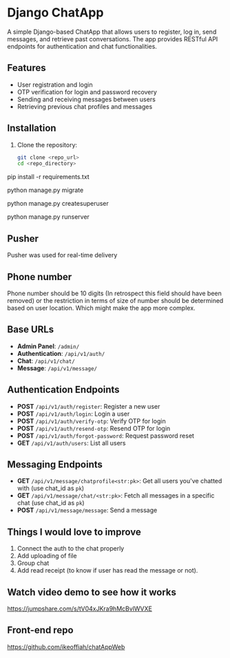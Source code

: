# Django ChatApp

A simple Django-based ChatApp that allows users to register, log in, send messages, and retrieve past conversations. The app provides RESTful API endpoints for authentication and chat functionalities.

## Features

- User registration and login
- OTP verification for login and password recovery
- Sending and receiving messages between users
- Retrieving previous chat profiles and messages

## Installation

1. Clone the repository:
   ```bash
   git clone <repo_url>
   cd <repo_directory>

pip install -r requirements.txt

python manage.py migrate

python manage.py createsuperuser

python manage.py runserver

## Pusher
Pusher was used for real-time delivery

## Phone number
Phone number should be 10 digits (In retrospect this field should have been removed) or the restriction in terms of size of number should be determined based on user location. Which might make the app more complex.

## Base URLs

- **Admin Panel**: `/admin/`
- **Authentication**: `/api/v1/auth/`
- **Chat**: `/api/v1/chat/`
- **Message**: `/api/v1/message/`

## Authentication Endpoints

- **POST** `/api/v1/auth/register`: Register a new user
- **POST** `/api/v1/auth/login`: Login a user
- **POST** `/api/v1/auth/verify-otp`: Verify OTP for login
- **POST** `/api/v1/auth/resend-otp`: Resend OTP for login
- **POST** `/api/v1/auth/forgot-password`: Request password reset
- **GET** `/api/v1/auth/users`: List all users

## Messaging Endpoints

- **GET** `/api/v1/message/chatprofile<str:pk>`: Get all users you've chatted with (use chat_id as `pk`)
- **GET** `/api/v1/message/chat/<str:pk>`: Fetch all messages in a specific chat (use chat_id as `pk`)
- **POST** `/api/v1/message/message`: Send a message

## Things I would love to improve 

1. Connect the auth to the chat properly
2. Add uploading of file
3. Group chat
4. Add read receipt (to know if user has read the message or not).

## Watch video demo to see how it works
https://jumpshare.com/s/tV04xJKra9hMcBvlWVXE

## Front-end repo
https://github.com/ikeoffiah/chatAppWeb
   
